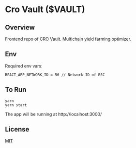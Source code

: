 # Cro Vault (\$VAULT)

## Overview

Frontend repo of CRO Vault. Multichain yield farming optimizer.

## Env

Required env vars:

```
REACT_APP_NETWORK_ID = 56 // Network ID of BSC
```

## To Run

```
yarn
yarn start
```

The app will be running at http://localhost:3000/

## License

[MIT](LICENSE)
